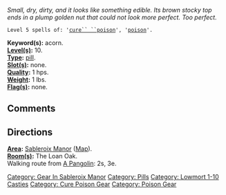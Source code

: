 *Small, dry, dirty, and it looks like something edible. Its brown stocky
top ends in a plump golden nut that could not look more perfect. Too
perfect.*

`Level 5 spells of: '`[`cure`` ``poison`](Cure_Poison "wikilink")`', '`[`poison`](Poison "wikilink")`'.`

**Keyword(s):** acorn.  
**[Level(s)](Object_Level "wikilink"):** 10.  
**[Type](:Category:_Object_Types "wikilink"):**
[pill](:Category:_Pills "wikilink").  
**[Slot(s)](Object_Slots "wikilink"):** none.  
**[Quality](Object_Quality "wikilink"):** 1 hps.  
**[Weight](Object_Weight "wikilink"):** 1 lbs.  
**[Flag(s)](:Category:_Object_Flags "wikilink"):** none.  

## Comments

## Directions

**[Area](:Category:_Areas "wikilink"):** [Sableroix
Manor](:Category:_Sableroix_Manor "wikilink")
([Map](Sableroix_Manor_Map "wikilink")).  
**[Room(s)](:Category:_Rooms "wikilink"):** The Loan Oak.  
Walking route from [A Pangolin](Pangolin "wikilink"): 2s, 3e.

[Category: Gear In Sableroix
Manor](Category:_Gear_In_Sableroix_Manor "wikilink") [Category:
Pills](Category:_Pills "wikilink") [Category: Lowmort 1-10
Casties](Category:_Lowmort_1-10_Casties "wikilink") [Category: Cure
Poison Gear](Category:_Cure_Poison_Gear "wikilink") [Category: Poison
Gear](Category:_Poison_Gear "wikilink")
